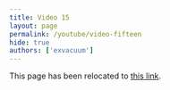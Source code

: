 ```yaml
---
title: Video 15
layout: page
permalink: /youtube/video-fifteen
hide: true
authors: ['exvacuum']
---
```


<html>
<head>
    <script type="text/javascript">
        window.location.replace("../youtube#video-fifteen");
    </script>
</head>
<body>
<p>This page has been relocated to <a href="../youtube#video-fifteen">this link</a>.</p>
</body>
</html>